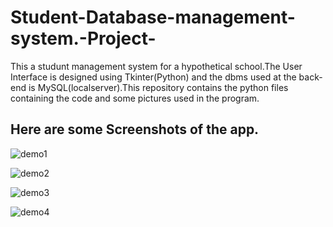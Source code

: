 # Student-Database-management-system.-Project-
This a studunt management system for a hypothetical school.The User Interface is designed using Tkinter(Python) and the dbms used at the back-end is MySQL(localserver).This repository contains the python files containing the code and some pictures used in the program.
## Here are some Screenshots of the app.
![demo1](https://user-images.githubusercontent.com/53531220/85396156-ddc61e00-b56e-11ea-9f00-0de324d0605c.PNG)

![demo2](https://user-images.githubusercontent.com/53531220/85396180-e74f8600-b56e-11ea-8fdc-5d1905648136.PNG)

![demo3](https://user-images.githubusercontent.com/53531220/85396190-eb7ba380-b56e-11ea-9376-6b4f0c8d829f.PNG)

![demo4](https://user-images.githubusercontent.com/53531220/85396197-efa7c100-b56e-11ea-82b8-42ba995ea7c8.PNG)
